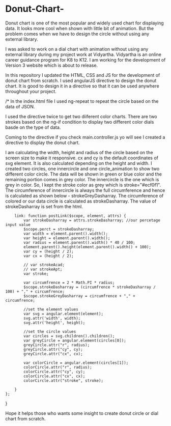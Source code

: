 # Donut-Chart-

Donut chart is one of the most popular and widely used chart for displaying data. 
It looks more cool when shown with little bit of animation. 
But the problem comes when we have to design the circle without using any external library. 

I was asked to work on a dial chart with animation without using any external library during my project work at Vidyartha. 
Vidyartha is an online career guidance program for K8 to K12. I am working for the development of Version 3 website which is about to release.

In this repository I updated the HTML, CSS and JS for the development of donut chart from scratch. I used angularJS directive to design the donut chart.
It is good to design it in a directive so that it can be used anywhere throughout your project. 

/* In the index.html file I used ng-repeat to repeat the circle based on the data of JSON. 

I used the directive twice to get two diiferent color charts. There are two strokes based on the ng-if condition to display two different color dials basde on the type of data.

Coming to the directive if you check main.controller.js yo will see I created a directive to display the donut chart. 

I am calculating the width, height and radius of the circle based on the screen size to make it responsive. cx and cy is the default coordinates of svg element.
It is also calculated depending on the height and width.
I created two circles, one innercircle and one  circle_animation to show two different color circle. The data will be shown in green or blue color and the remaining portion comes in grey color.
The innercircle is the one which is grey in color. So, I kept the stroke color as grey which is stroke="#ecf0f1". 
The circumference of innercircle is always the full circumference and hence is calculated as shown below - strokeGreyDasharray.
The circumference of colored or our data circle is calculated as strokeDasharray. The value of strokeDasharray is set from the html. 


        link: function postLink($scope, element, attrs) {
            var strokeDasharray = attrs.strokeDasharray; //our percetage input value
            $scope.perct = strokeDasharray;
            var width = element.parent().width();
            var height = element.parent().width();
            var radius = element.parent().width() * 40 / 100;
            element.parent().height(element.parent().width() + 100);
            var cy = (height / 2);
            var cx = (height / 2);

            // var strokeAcad;
            // var strokeApt;
            var stroke;

            var circumfrence = 2 * Math.PI * radius;
            $scope.strokeDasharray = (circumfrence * strokeDasharray / 100) + "," + circumfrence;
            $scope.strokeGreyDasharray = circumfrence + "," + circumfrence;

            //set the element values
            var svg = angular.element(element);
            svg.attr('width', width);
            svg.attr('height', height);

            //set the circle values
            var circles = svg.children().children();
            var greyCircle = angular.element(circles[0]);
            greyCircle.attr("r", radius);
            greyCircle.attr("cy", cy);
            greyCircle.attr("cx", cx);

            var colorCircle = angular.element(circles[1]);
            colorCircle.attr("r", radius);
            colorCircle.attr("cy", cy);
            colorCircle.attr("cx", cx);
            colorCircle.attr("stroke", stroke);

        }
    };
}


Hope it helps those who wants some insight to create donut circle or dial chart from scratch. 

